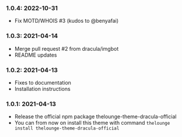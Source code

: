### 1.0.4: 2022-10-31

* Fix MOTD/WHOIS #3 (kudos to @benyafai)

### 1.0.3: 2021-04-14

* Merge pull request #2 from dracula/imgbot
* README updates

### 1.0.2: 2021-04-13

* Fixes to documentation
* Installation instructions

### 1.0.1: 2021-04-13

* Release the official npm package thelounge-theme-dracula-official
* You can from now on install this theme with command `thelounge install thelounge-theme-dracula-official`